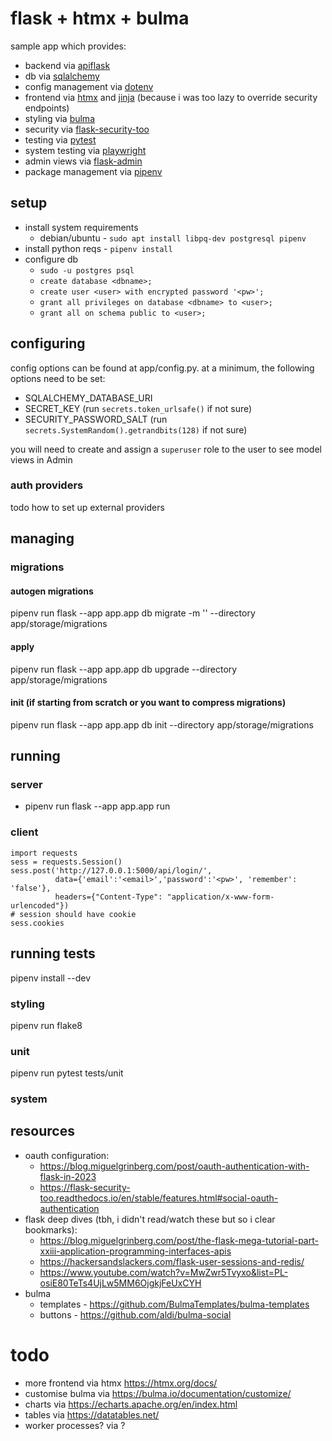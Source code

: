 # flask + htmx + bulma

sample app which provides:
- backend via [apiflask](https://github.com/apiflask/apiflask)
- db via [sqlalchemy](https://github.com/sqlalchemy/sqlalchemy)
- config management via [dotenv](https://github.com/theskumar/python-dotenv)
- frontend via [htmx](https://github.com/bigskysoftware/htmx) and [jinja](https://github.com/pallets/jinja) (because i was too lazy to override security endpoints)
- styling via [bulma](https://github.com/jgthms/bulma)
- security via [flask-security-too](https://github.com/Flask-Middleware/flask-security)
- testing via [pytest](https://github.com/pytest-dev/pytest)
- system testing via [playwright](https://github.com/microsoft/playwright)
- admin views via [flask-admin](https://github.com/flask-admin/flask-admin)
- package management via [pipenv](https://github.com/pypa/pipenv)

## setup

- install system requirements
  - debian/ubuntu - `sudo apt install libpq-dev postgresql pipenv`
- install python reqs - `pipenv install`
- configure db
  - `sudo -u postgres psql`
  - `create database <dbname>;`
  - `create user <user> with encrypted password '<pw>';`
  - `grant all privileges on database <dbname> to <user>;`
  - `grant all on schema public to <user>;`

## configuring

config options can be found at app/config.py. at a minimum, the following options need to be set:
- SQLALCHEMY_DATABASE_URI
- SECRET_KEY (run `secrets.token_urlsafe()` if not sure)
- SECURITY_PASSWORD_SALT (run `secrets.SystemRandom().getrandbits(128)` if not sure)

you will need to create and assign a `superuser` role to the user to see model views in Admin

### auth providers

todo how to set up external providers

## managing

### migrations

#### autogen migrations

pipenv run flask --app app.app db migrate -m '<description>' --directory app/storage/migrations

#### apply

pipenv run flask --app app.app db upgrade --directory app/storage/migrations

#### init (if starting from scratch or you want to compress migrations)

pipenv run flask --app app.app db init --directory app/storage/migrations

## running

### server

- pipenv run flask --app app.app run

### client

    import requests
    sess = requests.Session()
    sess.post('http://127.0.0.1:5000/api/login/',
              data={'email':'<email>','password':'<pw>', 'remember': 'false'},
              headers={"Content-Type": "application/x-www-form-urlencoded"})
    # session should have cookie
    sess.cookies

## running tests

pipenv install --dev

### styling

pipenv run flake8

### unit

pipenv run pytest tests/unit

### system

## resources

- oauth configuration:
  - https://blog.miguelgrinberg.com/post/oauth-authentication-with-flask-in-2023
  - https://flask-security-too.readthedocs.io/en/stable/features.html#social-oauth-authentication
- flask deep dives (tbh, i didn't read/watch these but so i clear bookmarks):
  - https://blog.miguelgrinberg.com/post/the-flask-mega-tutorial-part-xxiii-application-programming-interfaces-apis
  - https://hackersandslackers.com/flask-user-sessions-and-redis/
  - https://www.youtube.com/watch?v=MwZwr5Tvyxo&list=PL-osiE80TeTs4UjLw5MM6OjgkjFeUxCYH
- bulma
  - templates - https://github.com/BulmaTemplates/bulma-templates
  - buttons - https://github.com/aldi/bulma-social

# todo
- more frontend via htmx https://htmx.org/docs/
- customise bulma via https://bulma.io/documentation/customize/
- charts via https://echarts.apache.org/en/index.html
- tables via https://datatables.net/
- worker processes? via ?
